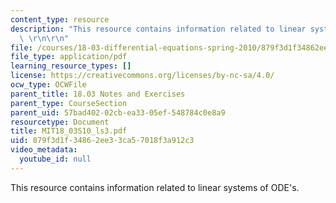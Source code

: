 ```yaml
---
content_type: resource
description: "This resource contains information related to linear systems of ODE's.\
  \ \r\n\r\n"
file: /courses/18-03-differential-equations-spring-2010/879f3d1f34862ee33ca57018f3a912c3_MIT18_03S10_ls3.pdf
file_type: application/pdf
learning_resource_types: []
license: https://creativecommons.org/licenses/by-nc-sa/4.0/
ocw_type: OCWFile
parent_title: 18.03 Notes and Exercises
parent_type: CourseSection
parent_uid: 57bad402-02cb-ea33-05ef-548784c0e8a9
resourcetype: Document
title: MIT18_03S10_ls3.pdf
uid: 879f3d1f-3486-2ee3-3ca5-7018f3a912c3
video_metadata:
  youtube_id: null
---
```

This resource contains information related to linear systems of ODE's. 

